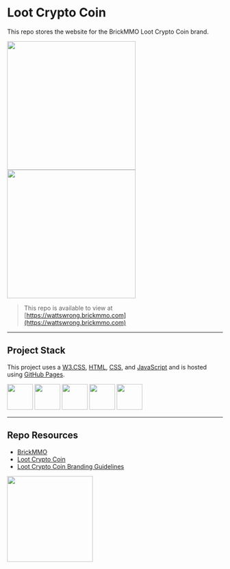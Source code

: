 # Loot Crypto Coin

This repo stores the website for the BrickMMO Loot Crypto Coin brand. 

<img src="https://branding.brickmmo.com/watts/Watts_Wrong_Logo.jpg" width="300"> <img src="https://branding.brickmmo.com/watts/png/Watts_Wrong_Secondary_Logo.png" width="300">

> This repo is available to view at  
> [https://wattswrong.brickmmo.com](https://wattswrong.brickmmo.com)
> 
---

## Project Stack

This project uses a [W3.CSS](https://www.w3schools.com/), [HTML](https://developer.mozilla.org/en-US/docs/Web/HTML), [CSS](https://developer.mozilla.org/en-US/docs/Web/CSS), and [JavaScript](https://developer.mozilla.org/en-US/docs/Web/JavaScript) and is hosted using [GitHub Pages](https://pages.github.com/).

<img src="https://console.codeadam.ca/api/image/w3css" width="60"> <img src="https://console.codeadam.ca/api/image/html" width="60"> <img src="https://console.codeadam.ca/api/image/css" width="60"> <img src="https://console.codeadam.ca/api/image/javascript" width="60"> <img src="https://console.codeadam.ca/api/image/github" width="60">

---

## Repo Resources

* [BrickMMO](https://www.brickmmo.com/)
* [Loot Crypto Coin](https://loot.brickmmo.com/)
* [Loot Crypto Coin Branding Guidelines](https://branding.brickmmo.com/loot)

<a href="https://brickmmo.com">
<img src="https://cdn.brickmmo.com/images@1.0.0/brickmmo-logo-coloured-horizontal.png" width="200">
</a>
